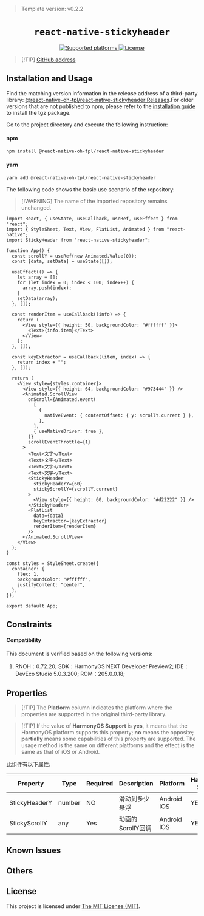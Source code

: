 > Template version: v0.2.2

<p align="center">
  <h1 align="center"> <code>react-native-stickyheader</code> </h1>
</p>
<p align="center">
    <a href="https://github.com/jiasongs/react-native-stickyheader/blob/master">
        <img src="https://img.shields.io/badge/platforms-android%20|%20ios%20|%20harmony%20-lightgrey.svg" alt="Supported platforms" />
    </a>
    <a href="https://github.com/jiasongs/react-native-stickyheader/blob/master/LICENSE">
        <img src="https://img.shields.io/badge/license-MIT-green.svg" alt="License" />
        <!-- <img src="https://img.shields.io/badge/license-Apache-blue.svg" alt="License" /> -->
    </a>
</p>


> [!TIP] [GitHub address](https://github.com/react-native-oh-library/react-native-stickyheader/tree/sig)

## Installation and Usage

Find the matching version information in the release address of a third-party library: [@react-native-oh-tpl/react-native-stickyheader Releases](https://github.com/react-native-oh-library/react-native-stickyheader/releases).For older versions that are not published to npm, please refer to the [installation guide](/en/tgz-usage-en.md) to install the tgz package.

Go to the project directory and execute the following instruction:



<!-- tabs:start -->

#### **npm**

```bash
npm install @react-native-oh-tpl/react-native-stickyheader
```

#### **yarn**

```bash
yarn add @react-native-oh-tpl/react-native-stickyheader
```

<!-- tabs:end -->

The following code shows the basic use scenario of the repository:

> [!WARNING] The name of the imported repository remains unchanged.

```tsx
import React, { useState, useCallback, useRef, useEffect } from "react";
import { StyleSheet, Text, View, FlatList, Animated } from "react-native";
import StickyHeader from "react-native-stickyheader";

function App() {
  const scrollY = useRef(new Animated.Value(0));
  const [data, setData] = useState([]);

  useEffect(() => {
    let array = [];
    for (let index = 0; index < 100; index++) {
      array.push(index);
    }
    setData(array);
  }, []);

  const renderItem = useCallback((info) => {
    return (
      <View style={{ height: 50, backgroundColor: "#ffffff" }}>
        <Text>{info.item}</Text>
      </View>
    );
  }, []);

  const keyExtractor = useCallback((item, index) => {
    return index + "";
  }, []);

  return (
    <View style={styles.container}>
      <View style={{ height: 64, backgroundColor: "#973444" }} />
      <Animated.ScrollView
        onScroll={Animated.event(
          [
            {
              nativeEvent: { contentOffset: { y: scrollY.current } },
            },
          ],
          { useNativeDriver: true },
        )}
        scrollEventThrottle={1}
      >
        <Text>文字</Text>
        <Text>文字</Text>
        <Text>文字</Text>
        <Text>文字</Text>
        <StickyHeader
          stickyHeaderY={60} 
          stickyScrollY={scrollY.current}
        >
          <View style={{ height: 60, backgroundColor: "#d22222" }} />
        </StickyHeader>
        <FlatList
          data={data}
          keyExtractor={keyExtractor}
          renderItem={renderItem}
        />
      </Animated.ScrollView>
    </View>
  );
}

const styles = StyleSheet.create({
  container: {
    flex: 1,
    backgroundColor: "#ffffff",
    justifyContent: "center",
  },
});

export default App;
```

## Constraints

#### Compatibility

This document is verified based on the following versions:

1. RNOH：0.72.20; SDK：HarmonyOS NEXT Developer Preview2; IDE：DevEco Studio 5.0.3.200; ROM：205.0.0.18;

## Properties

> [!TIP] The **Platform** column indicates the platform where the properties are supported in the original third-party library.

> [!TIP] If the value of **HarmonyOS Support** is **yes**, it means that the HarmonyOS platform supports this property; **no** means the opposite; **partially** means some capabilities of this property are supported. The usage method is the same on different platforms and the effect is the same as that of iOS or Android.

此组件有以下属性:

| Property      | Type   | Required | Description       | Platform         | HarmonyOS <br/>Support |
| ------------- | ------ | -------- | ----------------- | ---------------- | ---------------------- |
| StickyHeaderY | number | NO       | 滑动到多少悬浮    | Android <br/>IOS | YES                    |
| StickyScrollY | any    | Yes      | 动画的ScrollY回调 | Android <br/>IOS | YES                    |

## Known Issues

## Others

## License

This project is licensed under [The MIT License (MIT)](https://github.com/jiasongs/react-native-stickyheader/blob/master/LICENSE).


